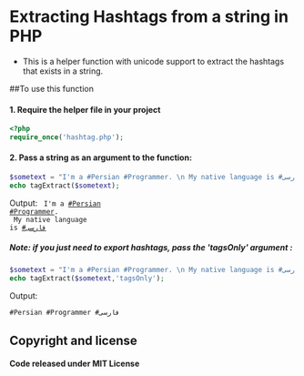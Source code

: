 Extracting Hashtags from a string in PHP
======================================
- This is a helper function with unicode support to extract the hashtags that exists in a string.

##To use this function
#### 1. Require the helper file in your project
 ```php
<?php
require_once('hashtag.php'); 
```

#### 2. Pass a string as an argument to the function:
 ```php 
$sometext = "I'm a #Persian #Programmer. \n My native language is #فارسی";
echo tagExtract($sometext); 
```  
 Output:
 <code>
 I'm a <a href="?lookfor=Persian">#Persian</a> <a href="?lookfor=Programmer">#Programmer</a>. <br> My native language is <a href="?lookfor=فارسی">#فارسی</a>
</code> 

##### Note: if you just need to export hashtags, pass the 'tagsOnly' argument :
 ```php 
$sometext = "I'm a #Persian #Programmer. \n My native language is #فارسی";
echo tagExtract($sometext,'tagsOnly'); 
```  
 Output:
 ```html 
#Persian #Programmer #فارسی
```  

 

## Copyright and license
#### Code released under MIT License 
